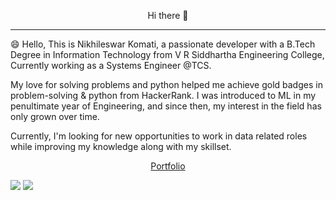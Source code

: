 <p align = "center">
Hi there 👋
</p>  




---------------------------------------------------------------------------------------------------------------------------------------------------------------------------



😄 Hello, This is Nikhileswar Komati, a passionate developer with a B.Tech Degree in Information Technology from V R Siddhartha Engineering College, Currently working as a Systems Engineer @TCS.

My love for solving problems and python helped me achieve gold badges in problem-solving & python from HackerRank. I was introduced to ML in my penultimate year of Engineering, and since then, my interest in the field has only grown over time.

Currently, I'm looking for new opportunities to work in data related roles while improving my knowledge along with my skillset.

<p align = 'center'>
  <a href = "https://nikhileswar-komati.github.io/">
    Portfolio
  </a>
</p>

[![](https://s18955.pcdn.co/wp-content/uploads/2018/02/github.png)](https://nikhileswar-komati.github.io/)
![](https://komarev.com/ghpvc/?username=Nikhileswar-Komati&style=flat-square)
